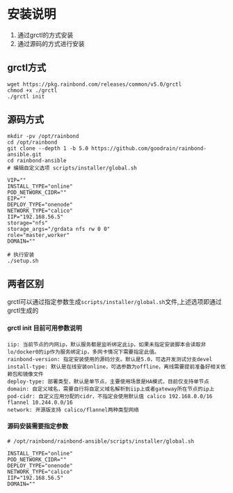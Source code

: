 # 安装说明

1. 通过grctl的方式安装
2. 通过源码的方式进行安装

## grctl方式

```
wget https://pkg.rainbond.com/releases/common/v5.0/grctl
chmod +x ./grctl
./grctl init
```

## 源码方式

```
mkdir -pv /opt/rainbond
cd /opt/rainbond
git clone --depth 1 -b 5.0 https://github.com/goodrain/rainbond-ansible.git 
cd rainbond-ansible
# 编辑自定义选项 scripts/installer/global.sh

VIP=""
INSTALL_TYPE="online"
POD_NETWORK_CIDR=""
EIP=""
DEPLOY_TYPE="onenode"
NETWORK_TYPE="calico"
IIP="192.168.56.5"
storage="nfs"
storage_args="/grdata nfs rw 0 0"
role="master,worker"
DOMAIN=""

# 执行安装
./setup.sh
```

## 两者区别

grctl可以通过指定参数生成`scripts/installer/global.sh`文件,上述选项即通过grctl生成的

#### grctl init 目前可用参数说明

```
iip: 当前节点的内网ip，默认服务都是监听绑定此ip，如果未指定安装脚本会读取非lo/docker0的ip作为服务绑定ip，多网卡情况下需要指定此值。
rainbond-version: 指定安装使用的源码分支。默认是5.0，可选开发测试分支devel
install-type: 默认是在线安装online，可选参数为offline，离线需要提前准备好相关依赖包和镜像文件
deploy-type: 部署类型，默认是单节点，主要使用场景是HA模式，目前仅支持单节点
domain: 自定义域名，需要自行将自定义域名解析到iip上或者gateway所在节点的ip上
pod-cidr: 自定义应用分配的cidr，不指定会使用默认值 calico 192.168.0.0/16 flannel 10.244.0.0/16
network: 开源版支持 calico/flannel两种类型网络
```

#### 源码安装需要指定参数 

```
# /opt/rainbond/rainbond-ansible/scripts/installer/global.sh

INSTALL_TYPE="online"
POD_NETWORK_CIDR=""
DEPLOY_TYPE="onenode"
NETWORK_TYPE="calico"
IIP="192.168.56.5"
DOMAIN=""
```
